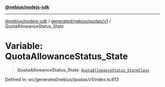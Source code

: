 [**@nebius/nodejs-sdk**](../../../../../README.md)

---

[@nebius/nodejs-sdk](../../../../../README.md) / [generated/nebius/quotas/v1](../README.md) / QuotaAllowanceStatus_State

# Variable: QuotaAllowanceStatus_State

> **QuotaAllowanceStatus_State**: [`QuotaAllowanceStatus_StateClass`](../type-aliases/QuotaAllowanceStatus_StateClass.md)

Defined in: src/generated/nebius/quotas/v1/index.ts:613
